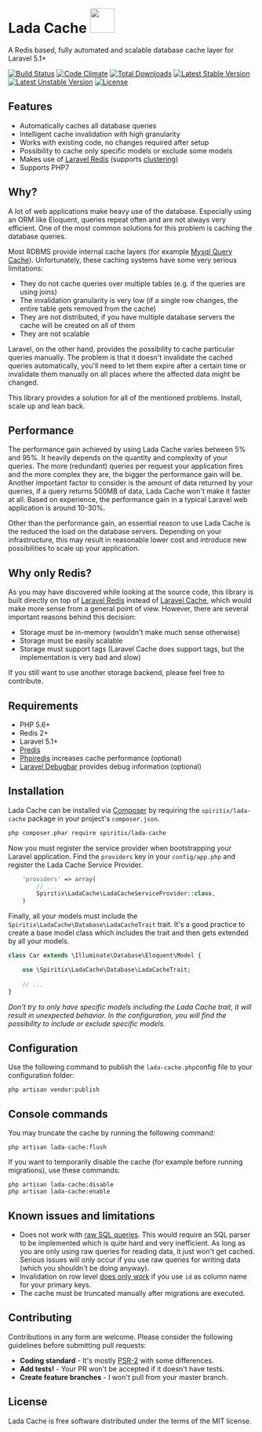 # Lada Cache <img src="https://cdn4.iconfinder.com/data/icons/vaz2101/512/face_1-512.png" height="50">

A Redis based, fully automated and scalable database cache layer for Laravel 5.1+

[![Build Status](https://travis-ci.org/spiritix/lada-cache.svg?branch=master)](https://travis-ci.org/spiritix/lada-cache)
[![Code Climate](https://codeclimate.com/github/spiritix/lada-cache/badges/gpa.svg)](https://codeclimate.com/github/spiritix/lada-cache)
[![Total Downloads](https://poser.pugx.org/spiritix/lada-cache/d/total.svg)](https://packagist.org/packages/spiritix/lada-cache)
[![Latest Stable Version](https://poser.pugx.org/spiritix/lada-cache/v/stable.svg)](https://packagist.org/packages/spiritix/lada-cache)
[![Latest Unstable Version](https://poser.pugx.org/spiritix/lada-cache/v/unstable.svg)](https://packagist.org/packages/spiritix/lada-cache)
[![License](https://poser.pugx.org/spiritix/lada-cache/license.svg)](https://packagist.org/packages/spiritix/lada-cache)

## Features

- Automatically caches all database queries
- Intelligent cache invalidation with high granularity
- Works with existing code, no changes required after setup
- Possibility to cache only specific models or exclude some models
- Makes use of [Laravel Redis](http://laravel.com/docs/5.4/redis) (supports [clustering](https://laravel.com/docs/5.4/redis#introduction))
- Supports PHP7

## Why?

A lot of web applications make heavy use of the database. Especially using an ORM like Eloquent, queries repeat often and are not always very efficient. One of the most common solutions for this problem is caching the database queries.

Most RDBMS provide internal cache layers (for example [Mysql Query Cache](https://dev.mysql.com/doc/refman/5.7/en/query-cache.html)).  Unfortunately, these caching systems have some very serious limitations:

- They do not cache queries over multiple tables (e.g. if the queries are using joins)
- The invalidation granularity is very low (if a single row changes, the entire table gets removed from the cache)
- They are not distributed, if you have multiple database servers the cache will be created on all of them
- They are not scalable

Laravel, on the other hand, provides the possibility to cache particular queries manually. The problem is that it doesn't invalidate the cached queries automatically, you'll need to let them expire after a certain time or invalidate them manually on all places where the affected data might be changed.

This library provides a solution for all of the mentioned problems. 
Install, scale up and lean back.

## Performance

The performance gain achieved by using Lada Cache varies between 5% and 95%. It heavily depends on the quantity and complexity of your queries. The more (redundant) queries per request your application fires and the more complex they are, the bigger the performance gain will be. Another important factor to consider is the amount of data returned by your queries, if a query returns 500MB of data, Lada Cache won't make it faster at all. Based on experience, the performance gain in a typical Laravel web application is around 10-30%.

Other than the performance gain, an essential reason to use Lada Cache is the reduced the load on the database servers. Depending on your infrastructure, this may result in reasonable lower cost and introduce new possibilities to scale up your application.

## Why only Redis?

As you may have discovered while looking at the source code, this library is built directly on top of [Laravel Redis](http://laravel.com/docs/5.4/redis) instead of [Laravel Cache](http://laravel.com/docs/5.4/cache), which would make more sense from a general point of view.
However, there are several important reasons behind this decision:

- Storage must be in-memory (wouldn't make much sense otherwise)
- Storage must be easily scalable 
- Storage must support tags (Laravel Cache does support tags, but the implementation is very bad and slow)

If you still want to use another storage backend, please feel free to contribute.

## Requirements

- PHP 5.6+
- Redis 2+
- Laravel 5.1+
- [Predis](https://github.com/nrk/predis) 
- [Phpiredis](https://github.com/nrk/phpiredis) increases cache performance (optional)
- [Laravel Debugbar](https://github.com/barryvdh/laravel-debugbar) provides debug information (optional)

## Installation

Lada Cache can be installed via [Composer](http://getcomposer.org) by requiring the
`spiritix/lada-cache` package in your project's `composer.json`.

```sh
php composer.phar require spiritix/lada-cache
```

Now you must register the service provider when bootstrapping your Laravel application.
Find the `providers` key in your `config/app.php` and register the Lada Cache Service Provider.

```php
    'providers' => array(
        // ...
        Spiritix\LadaCache\LadaCacheServiceProvider::class,
    )
```

Finally, all your models must include the `Spiritix\LadaCache\Database\LadaCacheTrait` trait.
It's a good practice to create a base model class which includes the trait and then gets extended by all your models.

```php
class Car extends \Illuminate\Database\Eloquent\Model {

    use \Spiritix\LadaCache\Database\LadaCacheTrait;
    
    // ...
}
```

_Don't try to only have specific models including the Lada Cache trait, it will result in unexpected behavior.
In the configuration, you will find the possibility to include or exclude specific models._

## Configuration

Use the following command to publish the ``lada-cache.php``config file to your configuration folder:

```shell
php artisan vendor:publish
```

## Console commands

You may truncate the cache by running the following command:

```shell
php artisan lada-cache:flush
```

If you want to temporarily disable the cache (for example before running migrations), use these commands:

```shell
php artisan lada-cache:disable
php artisan lada-cache:enable
````

## Known issues and limitations

- Does not work with [raw SQL queries](http://laravel.com/docs/5.4/database#running-queries). This would require an SQL parser to be implemented which is quite hard and very inefficient. As long as you are only using raw queries for reading data, it just won't get cached. Serious issues will only occur if you use raw queries for writing data (which you shouldn't be doing anyway).
- Invalidation on row level [does only work](https://github.com/spiritix/lada-cache/issues/16) if you use ``id`` as column name for your primary keys.
- The cache must be truncated manually after migrations are executed.

## Contributing

Contributions in any form are welcome.
Please consider the following guidelines before submitting pull requests:

- **Coding standard** - It's mostly [PSR-2](https://github.com/php-fig/fig-standards/blob/master/accepted/PSR-2-coding-style-guide.md) with some differences. 
- **Add tests!** - Your PR won't be accepted if it doesn't have tests.
- **Create feature branches** - I won't pull from your master branch.

## License

Lada Cache is free software distributed under the terms of the MIT license.
